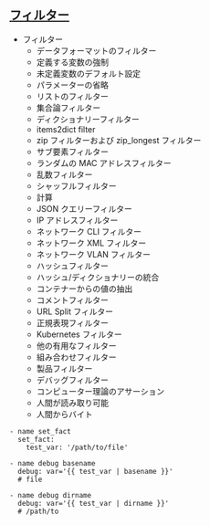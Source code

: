 ## [フィルター](https://docs.ansible.com/ansible/2.9_ja/user_guide/playbooks_filters.html)

* フィルター
    * データフォーマットのフィルター
    * 定義する変数の強制
    * 未定義変数のデフォルト設定
    * パラメーターの省略
    * リストのフィルター
    * 集合論フィルター
    * ディクショナリーフィルター
    * items2dict filter
    * zip フィルターおよび zip_longest フィルター
    * サブ要素フィルター
    * ランダムの MAC アドレスフィルター
    * 乱数フィルター
    * シャッフルフィルター
    * 計算
    * JSON クエリーフィルター
    * IP アドレスフィルター
    * ネットワーク CLI フィルター
    * ネットワーク XML フィルター
    * ネットワーク VLAN フィルター
    * ハッシュフィルター
    * ハッシュ/ディクショナリーの統合
    * コンテナーからの値の抽出
    * コメントフィルター
    * URL Split フィルター
    * 正規表現フィルター
    * Kubernetes フィルター
    * 他の有用なフィルター
    * 組み合わせフィルター
    * 製品フィルター
    * デバッグフィルター
    * コンピューター理論のアサーション
    * 人間が読み取り可能
    * 人間からバイト


```
- name set_fact
  set_fact:
    test_var: '/path/to/file'
  
- name debug basename
  debug: var='{{ test_var | basename }}'
  # file

- name debug dirname
  debug: var='{{ test_var | dirname }}'
  # /path/to
```
